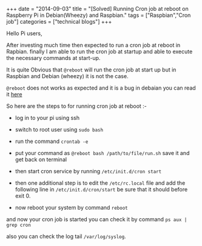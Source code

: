 +++
date = "2014-09-03"
title = "[Solved] Running Cron job at reboot on Raspberry Pi in Debian(Wheezy) and Raspbian."
tags = ["Raspbian","Cron job"]
categories = ["technical blogs"]
+++

Hello Pi users,

After investing much time then expected to run a cron job at reboot in Rapbian. finally I am able to run the cron job at startup and able to execute the necessary commands at start-up.

It is quite Obvious that `@reboot` will run the cron job at start up but in Raspbian and Debian (wheezy) it is not the case.

`@reboot` does not works as expected and it is a bug in debaian you can read it [here](https://bugs.debian.org/cgi-bin/bugreport.cgi?bug=635473)

So here are the steps to for running cron job at reboot :-

* log in to your pi using ssh

* switch to root user using `sudo bash`

* run the command `crontab -e`

* put your command as `@reboot bash /path/to/file/run.sh` save it and get back on terminal

* then start cron service by running `/etc/init.d/cron start`

* then one additional step is to edit the `/etc/rc.local` file and add the following line in `/etc/init.d/cron/start`  be sure that it should before exit 0.

* now reboot your system by command `reboot`

and now your cron job is started you can check it by command `ps aux | grep cron`

also you can check the log tail `/var/log/syslog`.